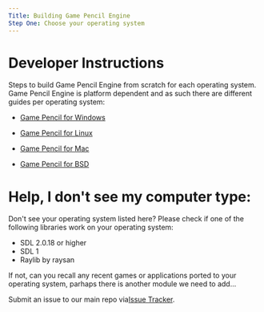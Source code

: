 ```yaml
---
Title: Building Game Pencil Engine 
Step One: Choose your operating system
---
```


# Developer Instructions
Steps to build Game Pencil Engine from scratch for each operating system.
Game Pencil Engine is platform dependent and as such there are different guides per operating system:

* [Game Pencil for Windows](building-windows)

* [Game Pencil for Linux](building-linux)

* [Game Pencil for Mac](building-mac)

* [Game Pencil for BSD](building-bsd)

# Help, I don't see my computer type:

Don't see your operating system listed here? Please check if one of the following libraries work on your operating system:
* SDL 2.0.18 or higher
* SDL 1
* Raylib by raysan

If not, can you recall any recent games or applications ported to your operating system, parhaps there is another module we need to add...

Submit an issue to our main repo via[Issue Tracker](https://github.com/pawbyte/Game-Pencil-Engine-Editor/issues/new).
